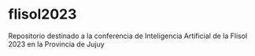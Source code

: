 # flisol2023
Repositorio destinado a la conferencia de Inteligencia Artificial de la Flisol 2023 en la Provincia de Jujuy
